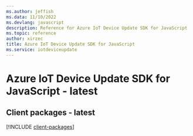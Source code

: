 ```yaml
---
ms.author: jeffish
ms.data: 11/10/2022
ms.devlang: javascript
description: Reference for Azure IoT Device Update SDK for JavaScript
ms.topic: reference
author: xirzec
title: Azure IoT Device Update SDK for JavaScript
ms.service: iotdeviceupdate
---
```

# Azure IoT Device Update SDK for JavaScript - latest

## Client packages - latest
[!INCLUDE [client-packages](iot-device-update-client-index.md)]